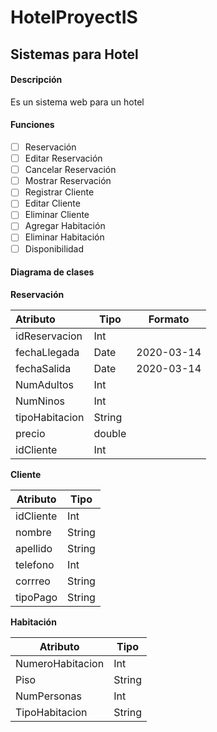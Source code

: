 # HotelProyectIS
## Sistemas para Hotel

#### Descripción 

Es un sistema web para un hotel

#### Funciones

- [ ] Reservación 
- [ ] Editar Reservación
- [ ] Cancelar Reservación
- [ ] Mostrar Reservación
- [ ] Registrar Cliente
- [ ] Editar Cliente
- [ ] Eliminar Cliente 
- [ ] Agregar Habitación
- [ ] Eliminar Habitación
- [ ] Disponibilidad   

#### Diagrama de clases

**Reservación**

| Atributo       | Tipo   | Formato    |
| :------------- | ------ | ---------- |
| idReservacion  | Int    |            |
| fechaLlegada   | Date   | 2020-03-14 |
| fechaSalida    | Date   | 2020-03-14 |
| NumAdultos     | Int    |            |
| NumNinos       | Int    |            |
| tipoHabitacion | String |            |
| precio         | double |            |
| idCliente      | Int    |            |

**Cliente**

| Atributo  | Tipo   |
| --------- | ------ |
| idCliente | Int    |
| nombre    | String |
| apellido  | String |
| telefono  | Int    |
| corrreo   | String |
| tipoPago  | String |

**Habitación**

| Atributo         | Tipo   |
| ---------------- | ------ |
| NumeroHabitacion | Int    |
| Piso             | String |
| NumPersonas      | Int    |
| TipoHabitacion   | String |

